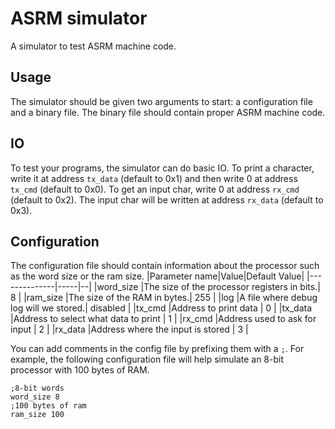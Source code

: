 # ASRM simulator
A simulator to test ASRM machine code. 

## Usage
The simulator should be given two arguments to start: a configuration file and a binary file. The binary file should contain proper ASRM machine code.

## IO
To test your programs, the simulator can do basic IO. To print a character, write it at address `tx_data` (default to 0x1) and then write 0 at address `tx_cmd` (default to 0x0). To get an input char, write 0 at address `rx_cmd` (default to 0x2). The input char will be written at address `rx_data` (default to 0x3).

## Configuration
The configuration file should contain information about the processor such as the word size or the ram size.
|Parameter name|Value|Default Value|
|--------------|-----|--|
|word\_size     |The size of the processor registers in bits.| 8 |
|ram\_size      |The size of the RAM in bytes.| 255 |
|log            |A file where debug log will we stored.| disabled |
|tx_cmd         |Address to print data | 0 |
|tx_data        |Address to select what data to print | 1 |
|rx_cmd         |Address used to ask for input | 2 |
|rx_data        |Address where the input is stored | 3 |

You can add comments in the config file by prefixing them with a `;`.
For example, the following configuration file will help simulate an 8-bit processor with 100 bytes of RAM.
```
;8-bit words
word_size 8
;100 bytes of ram
ram_size 100
```

